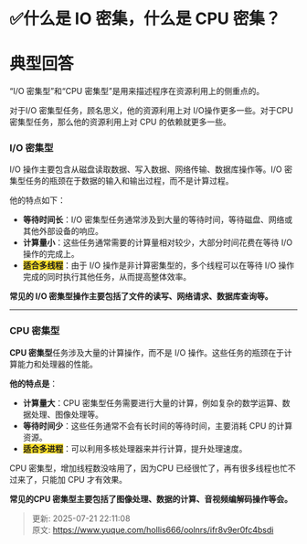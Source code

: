 # ✅什么是 IO 密集，什么是 CPU 密集？

# 典型回答


“I/O 密集型”和“CPU 密集型”是用来描述程序在资源利用上的侧重点的。



对于I/O 密集型任务，顾名思义，他的资源利用上对 I/O操作更多一些。对于CPU 密集型任务，那么他的资源利用上对 CPU 的依赖就更多一些。



### I/O 密集型


I/O 操作主要包含从磁盘读取数据、写入数据、网络传输、数据库操作等。I/O 密集型任务的瓶颈在于数据的输入和输出过程，而不是计算过程。



他的特点如下：



+ **等待时间长**：I/O 密集型任务通常涉及到大量的等待时间，等待磁盘、网络或其他外部设备的响应。
+ **计算量小**：这些任务通常需要的计算量相对较少，大部分时间花费在等待 I/O 操作的完成上。
+ **<font style="background-color:#FBDE28;">适合多线程</font>**：由于 I/O 操作是非计算密集型的，多个线程可以在等待 I/O 操作完成的同时执行其他任务，从而提高整体效率。



**常见的 I/O 密集型操作主要包括了文件的读写、网络请求、数据库查询等。**

****

### CPU 密集型


**CPU 密集型**任务涉及大量的计算操作，而不是 I/O 操作。这些任务的瓶颈在于计算能力和处理器的性能。



**他的特点是**：

+ **计算量大**：CPU 密集型任务需要进行大量的计算，例如复杂的数学运算、数据处理、图像处理等。
+ **等待时间少**：这些任务通常不会有长时间的等待时间，主要消耗 CPU 的计算资源。
+ **<font style="background-color:#FBDE28;">适合多进程</font>**：可以利用多核处理器来并行计算，提升处理速度。



CPU 密集型，增加线程数没啥用了，因为CPU 已经很忙了，再有很多线程也忙不过来了，只能加 CPU 才有效果。



**常见的CPU 密集型主要包括了图像处理、数据的计算、音视频编解码操作等会。**



> 更新: 2025-07-21 22:11:08  
> 原文: <https://www.yuque.com/hollis666/oolnrs/ifr8v9er0fc4bsdi>